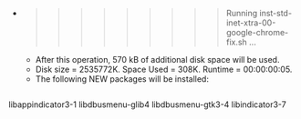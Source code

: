 * >>>>>>>>> Running inst-std-inet-xtra-00-google-chrome-fix.sh ...
  * After this operation, 570 kB of additional disk space will be used.
  * Disk size = 2535772K. Space Used = 308K. Runtime = 00:00:00:05.
  * The following NEW packages will be installed:
  ```bash
libappindicator3-1 libdbusmenu-glib4 libdbusmenu-gtk3-4 libindicator3-7
  ```
